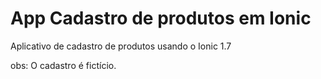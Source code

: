 # App Cadastro de produtos em Ionic
Aplicativo de cadastro de produtos usando o Ionic 1.7

obs: O cadastro é fictício.
